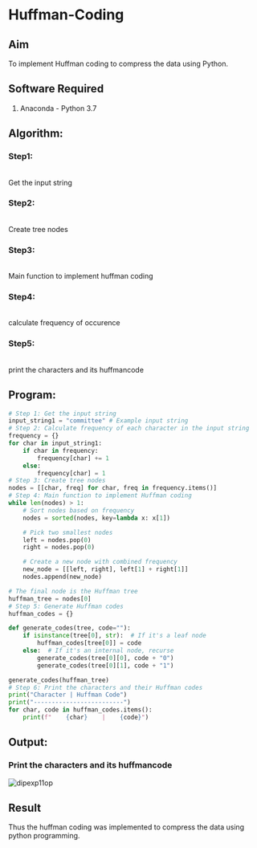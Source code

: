 # Huffman-Coding
## Aim
To implement Huffman coding to compress the data using Python.

## Software Required
1. Anaconda - Python 3.7

## Algorithm:
### Step1:
<br>
Get the input string

### Step2:
<br>
Create tree nodes

### Step3:
<br>
Main function to implement huffman coding

### Step4:
<br>
calculate frequency of occurence

### Step5:
<br>
print the characters and its huffmancode
 
## Program:

``` Python
# Step 1: Get the input string
input_string1 = "committee" # Example input string
# Step 2: Calculate frequency of each character in the input string
frequency = {}
for char in input_string1:
    if char in frequency:
        frequency[char] += 1
    else:
        frequency[char] = 1
# Step 3: Create tree nodes
nodes = [[char, freq] for char, freq in frequency.items()]
# Step 4: Main function to implement Huffman coding
while len(nodes) > 1:
    # Sort nodes based on frequency
    nodes = sorted(nodes, key=lambda x: x[1])

    # Pick two smallest nodes
    left = nodes.pop(0)
    right = nodes.pop(0)

    # Create a new node with combined frequency
    new_node = [[left, right], left[1] + right[1]]
    nodes.append(new_node)

# The final node is the Huffman tree
huffman_tree = nodes[0]
# Step 5: Generate Huffman codes
huffman_codes = {}

def generate_codes(tree, code=""):
    if isinstance(tree[0], str):  # If it's a leaf node
        huffman_codes[tree[0]] = code
    else:  # If it's an internal node, recurse
        generate_codes(tree[0][0], code + "0")
        generate_codes(tree[0][1], code + "1")

generate_codes(huffman_tree)
# Step 6: Print the characters and their Huffman codes
print("Character | Huffman Code")
print("-------------------------")
for char, code in huffman_codes.items():
    print(f"    {char}    |    {code}")
```
## Output:

### Print the characters and its huffmancode

![dipexp11op](https://github.com/user-attachments/assets/841c77b2-7b69-4f89-b6f6-b8f48c42c456)


## Result
Thus the huffman coding was implemented to compress the data using python programming.

